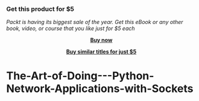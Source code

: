 
### Get this product for $5

<i>Packt is having its biggest sale of the year. Get this eBook or any other book, video, or course that you like just for $5 each</i>


<b><p align='center'>[Buy now](https://packt.link/9781837631599)</p></b>


<b><p align='center'>[Buy similar titles for just $5](https://subscription.packtpub.com/search)</p></b>


# The-Art-of-Doing---Python-Network-Applications-with-Sockets